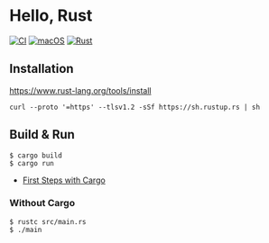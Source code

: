 # Hello, Rust

[![CI](https://github.com/ykws/hello-rust/actions/workflows/rust.yml/badge.svg)](https://github.com/ykws/hello-rust/actions/workflows/rust.yml)
[![macOS](https://img.shields.io/badge/macOS-BigSur-black)](https://developer.apple.com/macos/)
[![Rust](https://img.shields.io/badge/Rust-1.51.0-orange)](https://www.rust-lang.org/)

## Installation

https://www.rust-lang.org/tools/install

`curl --proto '=https' --tlsv1.2 -sSf https://sh.rustup.rs | sh`

## Build & Run

```
$ cargo build
$ cargo run
```

- [First Steps with Cargo](https://doc.rust-lang.org/cargo/getting-started/first-steps.html)

### Without Cargo

```
$ rustc src/main.rs
$ ./main
```
